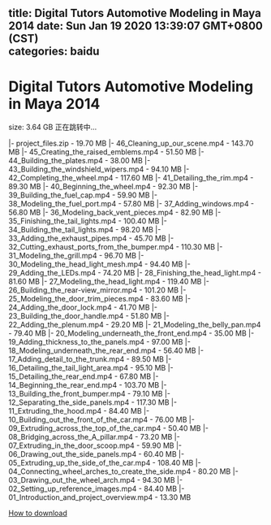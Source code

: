 
title: Digital Tutors Automotive Modeling in Maya 2014
date: Sun Jan 19 2020 13:39:07 GMT+0800 (CST)    
categories: baidu
---

# Digital Tutors Automotive Modeling in Maya 2014
size: 3.64 GB
 正在跳转中...
 
|- project_files.zip - 19.70 MB
|- 46_Cleaning_up_our_scene.mp4 - 143.70 MB
|- 45_Creating_the_raised_emblems.mp4 - 51.50 MB
|- 44_Building_the_plates.mp4 - 38.00 MB
|- 43_Building_the_windshield_wipers.mp4 - 94.10 MB
|- 42_Completing_the_wheel.mp4 - 117.60 MB
|- 41_Detailing_the_rim.mp4 - 89.30 MB
|- 40_Beginning_the_wheel.mp4 - 92.30 MB
|- 39_Building_the_fuel_cap.mp4 - 59.90 MB
|- 38_Modeling_the_fuel_port.mp4 - 57.80 MB
|- 37_Adding_windows.mp4 - 56.80 MB
|- 36_Modeling_back_vent_pieces.mp4 - 82.90 MB
|- 35_Finishing_the_tail_lights.mp4 - 100.40 MB
|- 34_Building_the_tail_lights.mp4 - 98.20 MB
|- 33_Adding_the_exhaust_pipes.mp4 - 45.70 MB
|- 32_Cutting_exhaust_ports_from_the_bumper.mp4 - 110.30 MB
|- 31_Modeling_the_grill.mp4 - 96.70 MB
|- 30_Modeling_the_head_light_mesh.mp4 - 94.40 MB
|- 29_Adding_the_LEDs.mp4 - 74.20 MB
|- 28_Finishing_the_head_light.mp4 - 81.60 MB
|- 27_Modeling_the_head_light.mp4 - 119.40 MB
|- 26_Building_the_rear-view_mirror.mp4 - 101.20 MB
|- 25_Modeling_the_door_trim_pieces.mp4 - 83.60 MB
|- 24_Adding_the_door_lock.mp4 - 41.70 MB
|- 23_Building_the_door_handle.mp4 - 51.80 MB
|- 22_Adding_the_plenum.mp4 - 29.20 MB
|- 21_Modeling_the_belly_pan.mp4 - 79.40 MB
|- 20_Modeling_underneath_the_front_end.mp4 - 35.00 MB
|- 19_Adding_thickness_to_the_panels.mp4 - 97.00 MB
|- 18_Modeling_underneath_the_rear_end.mp4 - 56.40 MB
|- 17_Adding_detail_to_the_trunk.mp4 - 89.50 MB
|- 16_Detailing_the_tail_light_area.mp4 - 95.10 MB
|- 15_Detailing_the_rear_end.mp4 - 67.80 MB
|- 14_Beginning_the_rear_end.mp4 - 103.70 MB
|- 13_Building_the_front_bumper.mp4 - 79.10 MB
|- 12_Separating_the_side_panels.mp4 - 117.30 MB
|- 11_Extruding_the_hood.mp4 - 84.40 MB
|- 10_Building_out_the_front_of_the_car.mp4 - 76.00 MB
|- 09_Extruding_across_the_top_of_the_car.mp4 - 50.40 MB
|- 08_Bridging_across_the_A_pillar.mp4 - 73.20 MB
|- 07_Extruding_in_the_door_scoop.mp4 - 59.90 MB
|- 06_Drawing_out_the_side_panels.mp4 - 60.40 MB
|- 05_Extruding_up_the_side_of_the_car.mp4 - 108.40 MB
|- 04_Connecting_wheel_arches_to_create_the_side.mp4 - 80.20 MB
|- 03_Drawing_out_the_wheel_arch.mp4 - 94.30 MB
|- 02_Setting_up_reference_images.mp4 - 84.40 MB
|- 01_Introduction_and_project_overview.mp4 - 13.30 MB

[How to download](https://bpcam.bemobtrk.com/go/2ceec3aa-1ca2-46d6-b9ff-aaa5c184517c?jno=2642)